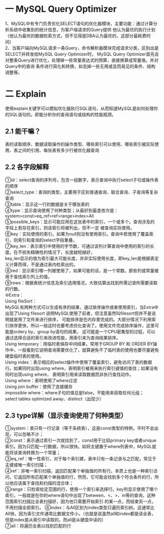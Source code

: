 # 一 MySQL Query Optimizer
1、MySQL中有专门负责优化SELECT语句的优化器模块，主要功能：通过计算分析系统中收集到的统计信息，为客户端请求的Query提供
他认为最优的执行计划（他认为最优的数据检索方式，但不见得是DBA认为最优的，这部分最耗费时间）  
2、当客户端向MySQL请求一条Query，命令解析器模块完成请求分类，区别出是SELECT并转发给MySQL Query Optimizer时，
MySQL Query Optimizer首先会对整条Query进行优化，处理掉一些常量表达式的预算，直接换算成常量值。并对Query中的查询
条件进行简化和转换，如去掉一些无用或显而易见的条件、结构调整等。

# 二 Explain
使用explain关键字可以模拟优化器执行SQL语句，从而知道MySQL是如何处理你的SQL语句的。即能分析你的查询语句或结构的性能瓶颈。
## 2.1 能干嘛？
表的读取顺序、数据读取操作的操作类型、哪些索引可以使用、哪些索引被实际使用、表之间的引用、每张表有多少行被优化器查询
## 2.2 各字段解释
①id：select查询的序列号，包含一组数字，表示查询中执行select子句或操作表的顺序  
②select_type：查询的类型，主要用于区别普通查询、联合查询、子查询等复杂查询  
③table：显示这一行的数据是关于哪张表的  
④type：显示查询使用了何种类型；从最好到最差依次是：system>const>eq_ref>ref>range>index>All  
⑤possible_keys：显示可能应用在这张表中的索引，一个或多个。查询涉及的字段上若存在索引，则该索引将被列出，但不一定
被查询实际使用。  
⑥key：实际使用的索引。如果为null则没有使用索引。查询中若使用了覆盖索引，则索引和查询的select字段重叠。  
⑦key_len：表示索引中使用的字节数，可通过该列计算查询中使用的索引的长度。在不损失精确性的情况下，长度越短越好，  
key_len显示的值为索引最大可能长度，并非实际使用长度，即key_len是根据表定义计算而得，不是通过表内检索出的。  
⑧red：显示索引哪一列被使用了，如果可能的话，是一个常数。那些列或常量被用于查找索引列上的值。  
⑨rows：根据表统计信息及索引选用情况，大致估算出找到所需记录所需要读取的行数。  
⑩Extra：  
Using fileSort：  
MySQL有两种方式可以生成有序的结果，通过排序操作或者使用索引，当Extra中出现了Using filesort 说明MySQL使用了前者，但注意虽然叫filesort但并不是说明就是用了文件来进行排序，
可能排序是在内存里完成的。大部分情况下利用索引排序更快，所以一般这时也要考虑优化查询了。使用文件完成排序操作，这里可能是ordery by，group by语句的结果，
这可能是一个CPU密集型的过程，可以通过选择合适的索引来改进性能，用索引来为查询结果排序。  
Using temporary：用临时表保存中间结果，常用于GROUP BY 和 ORDER BY操作中，一般看到它说明查询需要优化了，就算避免不了临时表的使用也要尽量避免硬盘临时表的使用。  
Using index：表示相应的select操作中使用了覆盖索引，避免访问了表的数据行。如果同时出现using where，表明索引被用来执行索引键值的查找；如果没有同时出现using where，
表明索引用来读取数据而非执行查找动作。  
Using where：表明使用了where过滤  
Using join buffer：使用了连接缓存  
impossible where：where子句的值总是false，不能用来获取任何元组；  
select tables optimized away、distinct（出现少）
## 2.3 type详解（显示查询使用了何种类型）
①system：表只有一行记录（等于系统表），这是const类型的特例，平时不会出现，可以忽略不计；  
②const：表示通过索引一次就找到了，const用于比较primary key或者unique索引。因为只匹配一行数据，所以很快。如将主键置于where列表中，MySQL就能将该查询转换为一个常量；  
③eq_ref：唯一性索引，对于每个索引建，表中只有一条记录与之匹配，常见于主键或唯一索引扫描；  
④ref：非唯一索引扫描，返回匹配某个单独值的所有行。本质上也是一种索引访问，它返回所有匹配某个单独值的行，然而，它可能会找到多个符合条件的行，所以他应该属于查找和扫描的混合体；  
⑤range：只检索给定范围的行，使用一个索引来选择行。key列显示使用了哪个索引，一般就是在你的where语句中出现了between、<、>、in等的查询，这种范围索引扫描比全表扫描好，因为他只需要开始索引
的某一点，而结束另一点，不用扫描全部索引。
⑥index：与All区别为index类型只遍历索引树。这通常比All快，因为索引文件通常比数据文件小。（也就是说虽然all和index都是读全表，但是index是从索引中读取的，而all是从硬盘中读的）  
⑦all：将遍历全表以找到匹配的行

